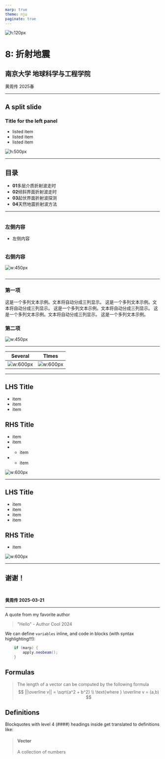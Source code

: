 ```yaml
---
marp: true
theme: nju
paginate: true
---
```


<!--
_paginate: false
_class: homePage
-->

![h:120px](https://git.nju.edu.cn/huangz/images/-/raw/main/pictures/2025/03/20_15_11_47_njulogopurple.png)

# 8: 折射地震
## 南京大学 地球科学与工程学院
黄周传 2025春


---

<!--
_header: 多层介质折射波走时方程
_class: split
-->

## A split slide

<div class=ldiv>

### Title for the left panel
- listed item
- listed item
- listed item
</div>

<div class=rdiv>

![h:500px](https://git.nju.edu.cn/huangz/images/-/raw/main/pictures/2025/03/20_16_19_39_20250320161939039.png) 

</div>

---

<!--
_paginate: false 
_class: contents
-->

## 目录

- **01**多层介质折射波走时
- **02**倾斜界面折射波走时
- **03**起伏界面折射波探测
- **04**天然地震折射波方法


---
<!--
_header: 倾斜界面折射波走时
_class: contentPage 
-->

<div class="container">

<div class="column left"> 

### 左侧内容 

- 左侧内容 

</div> 

<div class="column right"> 

### 右侧内容 

![w:450px](https://git.nju.edu.cn/huangz/images/-/raw/main/pictures/2025/03/20_16_19_39_20250320161939039.png) 
</div>

</div>

---
<!--
_header: 倾斜界面折射波走时
_class: contentPage 
-->

<div class="grid-container"> 

<div class="grid-item">

### 第一项

这是一个多列文本示例。文本将自动分成三列显示。 这是一个多列文本示例。文本将自动分成三列显示。 这是一个多列文本示例。文本将自动分成三列显示。 这是一个多列文本示例。文本将自动分成三列显示。 这是一个多列文本示例。
</div> 



<div class="grid-item">

### 第二项
![w:450px](https://git.nju.edu.cn/huangz/images/-/raw/main/pictures/2025/03/20_16_19_39_20250320161939039.png) 

</div> 
</div>


---
<!--
_header: 倾斜界面折射波走时
_class: contentPage horizontalImages
-->

| Several                                                                                                        | TImes                                                                                                          |
| -------------------------------------------------------------------------------------------------------------- | -------------------------------------------------------------------------------------------------------------- |
| ![w:600px](https://git.nju.edu.cn/huangz/images/-/raw/main/pictures/2025/03/20_20_54_37_20250320205437168.png) | ![w:600px](https://git.nju.edu.cn/huangz/images/-/raw/main/pictures/2025/03/20_20_54_37_20250320205437168.png) |


---
<!--
_header: 倾斜界面折射波走时
_class: contentPage horizontalImages
-->


<div class="twocols">

## LHS Title
- item
- item
- item

<p class="break"></p>

## RHS Title
- item
- item
- - item
- - item

![w:600px](https://git.nju.edu.cn/huangz/images/-/raw/main/pictures/2025/03/20_20_54_37_20250320205437168.png)

</div>

---
<!--
_header: 倾斜界面折射波走时
_class: contentPage horizontalImages
-->

<div class="colwrap">
<div class="left">

## LHS Title
- item
- item
- item
- item
</div>

<div class="right inverted">

## RHS Title
- item

![w:600px](https://git.nju.edu.cn/huangz/images/-/raw/main/pictures/2025/03/20_20_54_37_20250320205437168.png)

</div>
</div>


---
<!--
_paginate: false
_class: thanksPage
-->
## 谢谢！

<br/>

**黄周传 2025-03-21**



---
<!--
_header: 倾斜界面折射波走时
_class: contentPage 
-->


A quote from my favorite author
> "Hello" - Author Cool 2024


We can define ``variables`` inline, and code in blocks (with syntax highlighting!!!):
```java
    if (marp) {
        apply.neobeam();
    }
```
## Formulas
> The length of a vector can be computed by the following formula
> $$
||\overline v|| = \sqrt{a^2 + b^2} \\
\text{where } \overline v = (a,b)
$$
## Definitions
Blockquotes with level 4 (####) headings inside get translated to definitions like:

> #### Vector
> A collection of numbers
